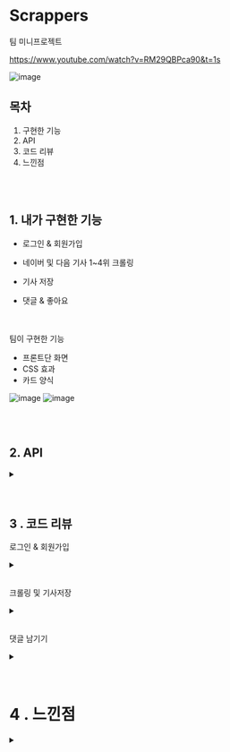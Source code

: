 # Scrappers

팀 미니프로젝트

https://www.youtube.com/watch?v=RM29QBPca90&t=1s

![image](https://user-images.githubusercontent.com/78591345/113448341-98f0e100-9436-11eb-847d-af3c819bd772.jpg)



## 목차
1. 구현한 기능
2. API
3. 코드 리뷰
4. 느낀점


<br />
<br />

## 1. 내가 구현한 기능
- 로그인 & 회원가입

- 네이버 및 다음 기사 1~4위 크롤링

- 기사 저장

- 댓글 & 좋아요

<br />
<br />
팀이 구현한 기능

- 프론트단 화면
- CSS 효과
- 카드 양식


![image](https://user-images.githubusercontent.com/78591345/113448337-97bfb400-9436-11eb-886a-dc99cbd0a248.jpeg)
![image](https://user-images.githubusercontent.com/78591345/113448335-97bfb400-9436-11eb-8f68-f7831c61c6ad.PNG)


<br />
<br />

## 2. API

<details> <summary> </summary> <div markdown="1">

| **메인 페이지**      |                  |                        |                           |
| -------------------- | ---------------- | ---------------------- | ------------------------- |
| **기능**             | **Method**       | **url**                | **request & reponse**     |
| 로그인 & 회원가입    | POST             | /api/login             | ID/PW                     |
| GET                  | /user/<username> |                        |                           |
| POST                 | /sign_in         | mytoken                |                           |
| POST                 | /sign_up/save    |                        |                           |
| 네이버 실시간 크롤링 | GET              | /api/list              | news_give:news_show       |
| 다음 실시간 크롤링   | GET              | /api2/list             | news_give2:news_show2     |
| 뉴스 저장            | POST             | /save                  | msg : 저장 완료!          |
|                      |                  |                        |                           |
| **SaveBox**          |                  |                        |                           |
| **기능**             | **Method**       | **url**                | **request & reponse**     |
| 페이지이동           | GET              | /saveBox               |                           |
| 저장한 뉴스 보여주기 | GET              | /showSaveNews          | list_saveBox:showSave     |
| 좋아요순 정렬        | GET              | /showSaveNews_likesort | list_saveBox:sort_like    |
| 최신순 정렬          | GET              | /showSaveNews/recent   | /list_saveBox:sort_recent |
| 리뷰순 정렬          | GET              | /showSaveNews          | list_saveBox:sort_review  |
| 좋아요 클릭          | POST             | /showSavenews/like     | msg: 좋아요 추가 완료!    |
| 리뷰 저장            | POST             | /review                | msg : 저장완료            |
| 리뷰 보여주기        | POST             | /reviews               | all_reviews:reviews       |

</div>
</details>

<br />
<br />

## 3 . 코드 리뷰


로그인 & 회원가입

<details> <summary> </summary> <div markdown="1">
    
![image](https://user-images.githubusercontent.com/78591345/113448339-98584a80-9436-11eb-8242-2a6f5b9a1d06.jpg)

```python
@app.route('/')
def home():
    token_receive = request.cookies.get('mytoken')
    try:
        payload = jwt.decode(token_receive, SECRET_KEY, algorithms=['HS256'])

        return render_template('index.html')
    except jwt.ExpiredSignatureError:
        return redirect(url_for("login", msg="로그인 시간이 만료되었습니다."))
    except jwt.exceptions.DecodeError:
        return redirect(url_for("login", msg="로그인 정보가 존재하지 않습니다."))


@app.route('/login')
def login():
    msg = request.args.get("msg")
    return render_template('login.html', msg=msg)


@app.route('/user/<username>')
def user(username):
    # 각 사용자의 프로필과 글을 모아볼 수 있는 공간
    token_receive = request.cookies.get('mytoken')
    try:
        payload = jwt.decode(token_receive, SECRET_KEY, algorithms=['HS256'])
        status = (username == payload["id"])  # 내 프로필이면 True, 다른 사람 프로필 페이지면 False

        user_info = db.users.find_one({"username": username}, {"_id": False})
        return render_template('user.html', user_info=user_info, status=status)
    except (jwt.ExpiredSignatureError, jwt.exceptions.DecodeError):
        return redirect(url_for("home"))


@app.route('/sign_in', methods=['POST'])
def sign_in():
    # 로그인
    username_receive = request.form['username_give']
    password_receive = request.form['password_give']

    pw_hash = hashlib.sha256(password_receive.encode('utf-8')).hexdigest()
    result = db.users.find_one({'username': username_receive, 'password': pw_hash})

    if result is not None:
        payload = {
         'id': username_receive,
         'exp': datetime.utcnow() + timedelta(seconds=60 * 60 * 24)  # 로그인 24시간 유지
        }
        token = jwt.encode(payload, SECRET_KEY, algorithm='HS256')

        return jsonify({'result': 'success', 'token': token})
    # 찾지 못하면
    else:
        return jsonify({'result': 'fail', 'msg': '아이디/비밀번호가 일치하지 않습니다.'})
```

JWT토큰을 이용해서 로컬스토리지에 토큰을 넣는 방식으로 로그인을 진행했다.

비밀번호는 파이썬 Hash를 이용하여 암호화하여 db에 저장했다.
</div>
</details>



</br>

크롤링 및 기사저장

<details> <summary> </summary> <div markdown="1">
    
    
 ![image](https://user-images.githubusercontent.com/78591345/113448341-98f0e100-9436-11eb-847d-af3c819bd772.jpg)

```python
@app.route('/api/list', methods=['GET'])
def show_news():
    db.finalPrac.remove({ });

    headers = {
        'User-Agent': 'Mozilla/5.0 (Windows NT 10.0; Win64; x64)AppleWebKit/537.36 (KHTML, like Gecko) Chrome/73.0.3683.86 Safari/537.36'}
    data = requests.get('https://news.naver.com/', headers=headers)

    soup = BeautifulSoup(data.text, 'html.parser')

    trs = soup.select("#_rankingList0 > li")
    naver = "https://news.naver.com"

    for tr in trs:
        top_article_title = tr.select_one(r'div > div > div > a.list_tit.nclicks\(\'rig\.renws2\'\)').text
        top_article_src = tr.select_one(r'div > div > div > a.list_press.nclicks\(\'rig\.renws2pname\'\)').text
        top_article_img = tr.select_one('a > img')['src']

        top_article_img = top_article_img.replace('?type=nf88_60', '')
        # img src 가 nonetype 인 경우 대안 만들었습니당
        if top_article_img == None:
            top_article_img = "https://res-5.cloudinary.com/crunchbase-production/image/upload/c_lpad,f_auto,q_auto:eco/v1504499304/in36bktetqoapibgeabo.png"
        top_article_url_incomplete = tr.select_one(r'div > div > div > a.list_tit.nclicks\(\'rig\.renws2\'\)')['href']
        top_article_url = naver + top_article_url_incomplete
        top_article_logo = tr.select_one(r'div > div > div > a.list_press.nclicks\(\'rig\.renws2pname\'\) > span > img')['src']
        top_article_link_incomplete = tr.select_one(r'div > div > div > a.list_press.nclicks\(\'rig\.renws2pname\'\)')['href']
        top_article_link = naver + top_article_link_incomplete

        top_article_title = top_article_title.replace('"', '').replace('…', '')



        doc = {
            "top_article_title": top_article_title,
            "top_article_src": top_article_src,
            "top_article_img": top_article_img,
            "top_article_url": top_article_url,
            "top_article_logo": top_article_logo,
            "top_article_link": top_article_link
        }
        db.finalPrac.insert_one(doc)


    news_show = list(db.finalPrac.find({}, {'_id': False}))
    return jsonify({'news_give': news_show})
```

네이버와 다음의 실시간 랭킹을 크롤링해왔다.

해당 부분은 네이버며 다음도 비슷하다.

다만 동적URL을 크롤링하는게 어려워서, 조금 꼼수를 부렸다.

일단 1~4위 기사를 DB에 저장해서 넣고, /home에 뿌려준다.

그리고 다시 넣을 때는 기존의 DB를 전부 삭제하고 넣어주는 방식으로  DB엔 기사가 안 쌓이고, 이용자들에겐 시간표시와 함께 크롤링 되어 마치 실시간으로 긁어오는 것처럼 보이게 했다.



기사저장

![image](https://user-images.githubusercontent.com/78591345/113448332-95f5f080-9436-11eb-937b-30a2061e3011.jpg)

```python
@app.route('/save', methods=['POST'])
def save():
    url_receive = request.form['url_give']
    img_receive = request.form['img_give']
    title_receive = request.form['title_give']
    newspaper_receive = request.form['newspaper_give']

    today = datetime.now()
    mytime = today.strftime('%Y-%m-%d')

    doc = {
        'title': title_receive,
        'img': img_receive,
        'url' : url_receive,
        'newspaper' : newspaper_receive,
        "like_counts": 0,
        "review_counts" : 0,
        'mytime' : mytime
    }

    db.saveNews.insert_one(doc)

    return jsonify({'msg': '저장 완료!'})
```

기사 저장은 평범하게 req로 받아와서 db에 넣고 /save에서 뿌려주는 걸로 구현했다.
</div>
</details>


</br>

댓글 남기기

<details> <summary> </summary> <div markdown="1">

![image](https://user-images.githubusercontent.com/78591345/113448340-98584a80-9436-11eb-9cff-147016a11038.jpg)

```python
# 리뷰 받아 오기
@app.route('/review', methods=['POST'])
def write_review():
    review_receive = request.form['review_give']
    url_receive = request.form['url_give']

    target_url = db.saveNews.find_one({'url': url_receive})
    current_like = target_url['review_counts']

    new_like = current_like + 1

    doc = {'review': review_receive, 'url': url_receive}
    db.newsReview.insert_one(doc)

    db.saveNews.update_one({'url': url_receive}, {'$set': { 'review_counts': new_like}})

    return jsonify({'msg': '작성 완료!'})

# 리뷰 보여 주기
@app.route('/reviews', methods=['POST'])
def read_reviews():
    url_receive = request.form['url_give']
    reviews = list(db.newsReview.find({'url' : url_receive}, {'_id': False}))
    return jsonify({'all_reviews': reviews})뷰
```

로그인 안 한 사람도 리뷰를 남길 수 있게 했다.

지금은 할 수 있지만, 당시엔 파이썬 쓰는게 너무 어렵고 이해가 잘 안가서 로그인한 사람만 본인의 닉네임과 함께 댓글남기는걸 할 수가 없었다.

요새 Node를 쓸 땐 로컬스토리지에 있는 토큰을 서버로 보낸 뒤에 jwt토큰을 다시 풀어낸 후 닉네임을 찾고 그 닉네임을 클라이언트에 내려줘서 잘 쓰고 있다.
</div>
</details>



<br />
<br />

# 4 . 느낀점

<details> <summary> </summary> <div markdown="1">
    
2021.02.10에 코딩을 시작했으니 거의 2주간? 공부 열심히 하고, 처음으로 팀 프로젝트를 진행해본건데, 생각보다 너무 재밌었고 압박감이 상당했다.

제한 시간 내에 프로젝트를 완수해야한다는 압박감과 부담감이 어떤 즐거움으로 다가왔다. 팀원들도 모두 잘 협조해서 모든 조 중에서 제일 일찍 끝내고 다른 부분들을 공부했던 것 같다.

코드 자체에 대한 이해가 있는게 아니라, 이 코드를 여기다 넣으면 이렇게 되겠지? 변수를 이렇게 바꿔야겠지? 등 Make의 의미를 두고 만든 것 같다. 사실 이해를 할 만한 실력도 아니고, 그냥 적당한 곳에 적당한 것을 붙여넣거나, 또 검색해서 넣어보거나 하는 식으로 만들어갔던 것 같다.

요새는 이해하려고 많이 노력하여 저때보단 나아진 것 같다.
</div>
</details>
